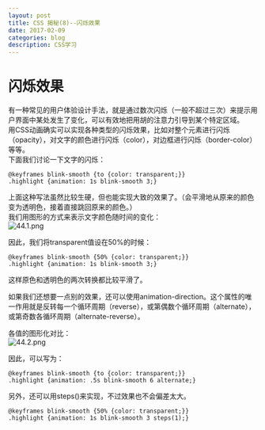 ```yaml
---
layout: post
title: CSS 揭秘(8)--闪烁效果   
date: 2017-02-09
categories: blog
description: CSS学习
---
```


# 闪烁效果        
有一种常见的用户体验设计手法，就是通过数次闪烁（一般不超过三次）来提示用户界面中某处发生了变化，可以有效地把用胡的注意力引导到某个特定区域。        
用CSS动画确实可以实现各种类型的闪烁效果，比如对整个元素进行闪烁（opacity），对文字的颜色进行闪烁（color），对边框进行闪烁（border-color）等等。        
下面我们讨论一下文字的闪烁：        

```
@keyframes blink-smooth {to {color: transparent;}}
.highlight {animation: 1s blink-smooth 3;}
```
上面这种写法虽然比较生硬，但也能实现大致的效果了。（会平滑地从原来的颜色变为透明色，接着直接跳回原来的颜色。）        
我们用图形的方式来表示文字颜色随时间的变化：        
![44.1.png](http://upload-images.jianshu.io/upload_images/3001083-7fb2e69f0df58476.png?imageMogr2/auto-orient/strip%7CimageView2/2/w/1240)        

因此，我们将transparent值设在50%的时候：        
        
```
@keyframes blink-smooth {50% {color: transparent;}}
.highlight {animation: 1s blink-smooth 3;}
```
这样原色和透明色的两次转换都比较平滑了。        

如果我们还想要一点别的效果，还可以使用animation-direction。这个属性的唯一作用就是反转每一个循环周期（reverse），或第偶数个循环周期（alternate），或第奇数各循环周期（alternate-reverse）。        
 
各值的图形化对比：        
![44.2.png](http://upload-images.jianshu.io/upload_images/3001083-5cbce4bf45930422.png?imageMogr2/auto-orient/strip%7CimageView2/2/w/1240)        

因此，可以写为：        

```
@keyframes blink-smooth {to {color: transparent;}}
.highlight {animation: .5s blink-smooth 6 alternate;}
```

另外，还可以用steps()来实现，不过效果也不会偏差太大。        
        
```
@keyframes blink-smooth {50% {color: transparent;}}
.highlight {animation: 1s blink-smooth 3 steps(1);}
```
